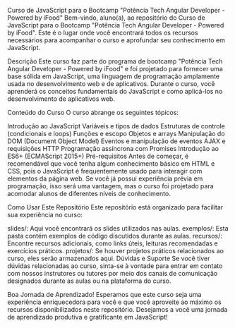 Curso de JavaScript para o Bootcamp "Potência Tech Angular Developer - Powered by iFood"
Bem-vindo, aluno(a), ao repositório do Curso de JavaScript para o Bootcamp "Potência Tech Angular Developer - Powered by iFood". Este é o lugar onde você encontrará todos os recursos necessários para acompanhar o curso e aprofundar seu conhecimento em JavaScript.

Descrição
Este curso faz parte do programa de bootcamp "Potência Tech Angular Developer - Powered by iFood" e foi projetado para fornecer uma base sólida em JavaScript, uma linguagem de programação amplamente usada no desenvolvimento web e de aplicativos. Durante o curso, você aprenderá os conceitos fundamentais do JavaScript e como aplicá-los no desenvolvimento de aplicativos web.

Conteúdo do Curso
O curso abrange os seguintes tópicos:

Introdução ao JavaScript
Variáveis e tipos de dados
Estruturas de controle (condicionais e loops)
Funções e escopo
Objetos e arrays
Manipulação do DOM (Document Object Model)
Eventos e manipulação de eventos
AJAX e requisições HTTP
Programação assíncrona com Promises
Introdução ao ES6+ (ECMAScript 2015+)
Pré-requisitos
Antes de começar, é recomendável que você tenha algum conhecimento básico em HTML e CSS, pois o JavaScript é frequentemente usado para interagir com elementos da página web. Se você já possui experiência prévia em programação, isso será uma vantagem, mas o curso foi projetado para acomodar alunos de diferentes níveis de conhecimento.

Como Usar Este Repositório
Este repositório está organizado para facilitar sua experiência no curso:

slides/: Aqui você encontrará os slides utilizados nas aulas.
exemplos/: Esta pasta contém exemplos de código discutidos durante as aulas.
recursos/: Encontre recursos adicionais, como links úteis, leituras recomendadas e exercícios práticos.
projetos/: Se houver projetos práticos relacionados ao curso, eles serão armazenados aqui.
Dúvidas e Suporte
Se você tiver dúvidas relacionadas ao curso, sinta-se à vontade para entrar em contato com nossos instrutores ou tutores por meio dos canais de comunicação designados durante as aulas ou na plataforma do curso.

Boa Jornada de Aprendizado!
Esperamos que este curso seja uma experiência enriquecedora para você e que você aproveite ao máximo os recursos disponibilizados neste repositório. Desejamos a você uma jornada de aprendizado produtiva e gratificante em JavaScript!
